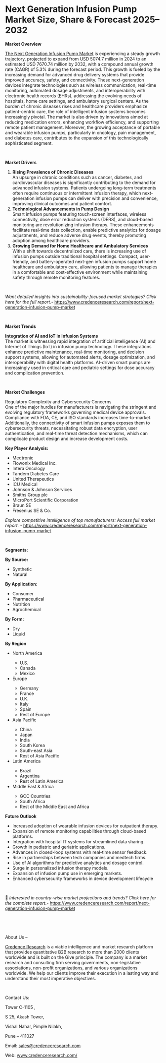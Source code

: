 # Next Generation Infusion Pump Market Size, Share & Forecast 2025–2032


<p><strong>Market Overview</strong></p>
<p><a href="https://www.credenceresearch.com/report/next-generation-infusion-pump-market">The Next Generation Infusion Pump Market</a> is experiencing a steady growth trajectory, projected to expand from USD 5074.7 million in 2024 to an estimated USD 7670.74 million by 2032, with a compound annual growth rate (CAGR) of 5.3% during the forecast period. This growth is fueled by the increasing demand for advanced drug delivery systems that provide improved accuracy, safety, and connectivity. These next-generation devices integrate technologies such as wireless communication, real-time monitoring, automated dosage adjustments, and interoperability with electronic health records (EHRs), addressing the evolving needs of hospitals, home care settings, and ambulatory surgical centers. As the burden of chronic diseases rises and healthcare providers emphasize patient-centric care, the role of intelligent infusion systems becomes increasingly pivotal. The market is also driven by innovations aimed at reducing medication errors, enhancing workflow efficiency, and supporting remote patient management. Moreover, the growing acceptance of portable and wearable infusion pumps, particularly in oncology, pain management, and diabetes care, contributes to the expansion of this technologically sophisticated segment.</p>
<p><strong>&nbsp;</strong></p>
<p><strong>Market Drivers</strong></p>
<ol>
<li><strong>Rising Prevalence of Chronic Diseases</strong><br data-start="1317" data-end="1320" /> An upsurge in chronic conditions such as cancer, diabetes, and cardiovascular diseases is significantly contributing to the demand for advanced infusion systems. Patients undergoing long-term treatments often require continuous or intermittent infusion therapy, which next-generation infusion pumps can deliver with precision and convenience, improving clinical outcomes and patient comfort.</li>
<li data-start="1716" data-end="2140"><strong data-start="1716" data-end="1761">Technological Advancements in Pump Design</strong><br data-start="1761" data-end="1764" /> Smart infusion pumps featuring touch-screen interfaces, wireless connectivity, dose error reduction systems (DERS), and cloud-based monitoring are revolutionizing infusion therapy. These enhancements facilitate real-time data collection, enable predictive analytics for dosage adjustments, and reduce adverse drug events, thereby promoting adoption among healthcare providers.</li>
<li data-start="2145" data-end="2592"><strong data-start="2145" data-end="2207">Growing Demand for Home Healthcare and Ambulatory Services</strong><br data-start="2207" data-end="2210" /> With a shift towards decentralized care, there is increasing use of infusion pumps outside traditional hospital settings. Compact, user-friendly, and battery-operated next-gen infusion pumps support home healthcare and ambulatory care, allowing patients to manage therapies in a comfortable and cost-effective environment while maintaining safety through remote monitoring features.</li>
</ol>
<p><strong>&nbsp;</strong></p>
<p><em>Want detailed insights into sustainability-focused market strategies? Click here for the full report.- </em><a href="https://www.credenceresearch.com/report/next-generation-infusion-pump-market">https://www.credenceresearch.com/report/next-generation-infusion-pump-market</a></p>
<p>&nbsp;</p>
<p><strong>Market Trends</strong></p>
<p><strong>Integration of AI and IoT in Infusion Systems</strong><br /> The market is witnessing rapid integration of artificial intelligence (AI) and Internet of Things (IoT) in infusion pump technology. These integrations enhance predictive maintenance, real-time monitoring, and decision support systems, allowing for automated alerts, dosage optimization, and interoperability with digital health platforms. AI-driven smart pumps are increasingly used in critical care and pediatric settings for dose accuracy and complication prevention.</p>
<p><strong>&nbsp;</strong></p>
<p><strong>Market Challenges</strong></p>
<p>Regulatory Complexity and Cybersecurity Concerns<br /> One of the major hurdles for manufacturers is navigating the stringent and evolving regulatory frameworks governing medical device approvals. Compliance with FDA, CE, and ISO standards increases time-to-market. Additionally, the connectivity of smart infusion pumps exposes them to cybersecurity threats, necessitating robust data encryption, user authentication, and real-time threat detection mechanisms, which can complicate product design and increase development costs.</p>
<p><strong>Key Player Analysis:</strong></p>
<ul>
<li>Medtronic</li>
<li>Flowonix Medical Inc.</li>
<li>Intera Oncology</li>
<li>Tandem Diabetes Care</li>
<li>United Therapeutics</li>
<li>ICU Medical</li>
<li>Johnson &amp; Johnson Services</li>
<li>Smiths Group plc</li>
<li>MicroPort Scientific Corporation</li>
<li>Braun SE</li>
<li>Fresenius SE &amp; Co.</li>
</ul>
<p><em>Explore competitive intelligence of top manufacturers: Access full market report. - </em><a href="https://www.credenceresearch.com/report/next-generation-infusion-pump-market">https://www.credenceresearch.com/report/next-generation-infusion-pump-market</a></p>
<p>&nbsp;</p>
<p><strong>Segments:</strong></p>
<p><strong>By Source:</strong></p>
<ul>
<li>Synthetic</li>
<li>Natural</li>
</ul>
<p><strong>By Application:</strong></p>
<ul>
<li>Consumer</li>
<li>Pharmaceutical</li>
<li>Nutrition</li>
<li>Agrochemical</li>
</ul>
<p><strong>By Form:</strong></p>
<ul>
<li>Dry</li>
<li>Liquid</li>
</ul>
<p><strong>By Region</strong></p>
<ul>
<li>North America</li>
<ul>
<li>U.S.</li>
<li>Canada</li>
<li>Mexico</li>
</ul>
<li>Europe</li>
<ul>
<li>Germany</li>
<li>France</li>
<li>U.K.</li>
<li>Italy</li>
<li>Spain</li>
<li>Rest of Europe</li>
</ul>
<li>Asia Pacific</li>
<ul>
<li>China</li>
<li>Japan</li>
<li>India</li>
<li>South Korea</li>
<li>South-east Asia</li>
<li>Rest of Asia Pacific</li>
</ul>
<li>Latin America</li>
<ul>
<li>Brazil</li>
<li>Argentina</li>
<li>Rest of Latin America</li>
</ul>
<li>Middle East &amp; Africa</li>
<ul>
<li>GCC Countries</li>
<li>South Africa</li>
<li>Rest of the Middle East and Africa</li>
</ul>
</ul>
<p><strong>Future Outlook</strong></p>
<ul>
<li>Increased adoption of wearable infusion devices for outpatient therapy.</li>
<li>Expansion of remote monitoring capabilities through cloud-based platforms.</li>
<li>Integration with hospital IT systems for streamlined data sharing.</li>
<li>Growth in pediatric and geriatric applications.</li>
<li>Advances in closed-loop systems with real-time sensor feedback.</li>
<li>Rise in partnerships between tech companies and medtech firms.</li>
<li>Use of AI algorithms for predictive analytics and dosage control.</li>
<li>Surge in personalized infusion therapy models.</li>
<li>Expansion of infusion pump use in emerging markets.</li>
<li>Enhanced cybersecurity frameworks in device development lifecycle</li>
</ul>
<p>&nbsp;</p>
<p>📌 <em>Interested in country-wise market projections and trends? Click here for the complete report.- </em><a href="https://www.credenceresearch.com/report/next-generation-infusion-pump-market">https://www.credenceresearch.com/report/next-generation-infusion-pump-market</a></p>
<p>&nbsp;</p>
<p>&nbsp;</p>
<p>About Us &ndash;</p>
<p><a href="https://www.credenceresearch.com/">Credence Research</a> is a viable intelligence and market research platform that provides quantitative B2B research to more than 2000 clients worldwide and is built on the Give principle. The company is a market research and consulting firm serving governments, non-legislative associations, non-profit organizations, and various organizations worldwide. We help our clients improve their execution in a lasting way and understand their most imperative objectives.</p>
<p>&nbsp;</p>
<p>Contact Us:</p>
<p>Tower C-1105 ,</p>
<p>S 25, Akash Tower,</p>
<p>Vishal Nahar, Pimple Nilakh,</p>
<p>Pune &ndash; 411027</p>
<p>Email: <a href="mailto:sales@credenceresearch.com">sales@credenceresearch.com</a></p>
<p>Web: <a href="http://www.credenceresearch.com/">www.credenceresearch.com/</a></p>
<p>&nbsp;</p>
